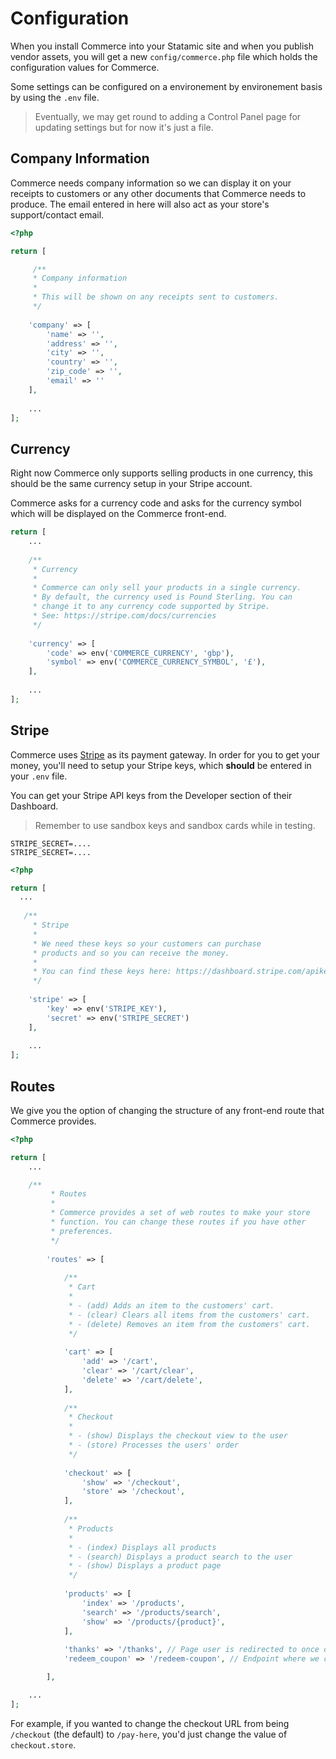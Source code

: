 # Configuration

When you install Commerce into your Statamic site and when you publish vendor assets, you will get a new `config/commerce.php` file which holds the configuration values for Commerce.

Some settings can be configured on a environement by environement basis by using the `.env` file.

> Eventually, we may get round to adding a Control Panel page for updating settings but for now it's just a file.

## Company Information

Commerce needs company information so we can display it on your receipts to customers or any other documents that Commerce needs to produce. The email entered in here will also act as your store's support/contact email.

```php
<?php

return [

     /**
     * Company information
     *
     * This will be shown on any receipts sent to customers.
     */
     
    'company' => [
        'name' => '',
        'address' => '',
        'city' => '',
        'country' => '',
        'zip_code' => '',
        'email' => ''
    ],
    
    ...
];
```

## Currency

Right now Commerce only supports selling products in one currency, this should be the same currency setup in your Stripe account.

Commerce asks for a currency code and asks for the currency symbol which will be displayed on the Commerce front-end.

```php
return [
    ...
    
    /**
     * Currency
     *
     * Commerce can only sell your products in a single currency.
     * By default, the currency used is Pound Sterling. You can
     * change it to any currency code supported by Stripe.
     * See: https://stripe.com/docs/currencies
     */
     
    'currency' => [
        'code' => env('COMMERCE_CURRENCY', 'gbp'),
        'symbol' => env('COMMERCE_CURRENCY_SYMBOL', '£'),
    ],
    
    ...
];
```

## Stripe

Commerce uses [Stripe](./stripe.md) as its payment gateway. In order for you to get your money, you'll need to setup your Stripe keys, which **should** be entered in your `.env` file.

You can get your Stripe API keys from  the Developer section of their Dashboard.

> Remember to use sandbox keys and sandbox cards while in testing.

```
STRIPE_SECRET=....
STRIPE_SECRET=....
```

```php
<?php

return [
  ...
  
   /**
     * Stripe
     *
     * We need these keys so your customers can purchase
     * products and so you can receive the money.
     *
     * You can find these keys here: https://dashboard.stripe.com/apikeys
     */
     
    'stripe' => [
        'key' => env('STRIPE_KEY'),
        'secret' => env('STRIPE_SECRET')
    ],
    
    ...
];
```

## Routes

We give you the option of changing the structure of any front-end route that Commerce provides.

```php
<?php

return [
    ...

    /**
         * Routes
         *
         * Commerce provides a set of web routes to make your store
         * function. You can change these routes if you have other
         * preferences.
         */
    
        'routes' => [
    
            /**
             * Cart
             *
             * - (add) Adds an item to the customers' cart.
             * - (clear) Clears all items from the customers' cart.
             * - (delete) Removes an item from the customers' cart.
             */
    
            'cart' => [
                'add' => '/cart',
                'clear' => '/cart/clear',
                'delete' => '/cart/delete',
            ],
    
            /**
             * Checkout
             *
             * - (show) Displays the checkout view to the user
             * - (store) Processes the users' order
             */
    
            'checkout' => [
                'show' => '/checkout',
                'store' => '/checkout',
            ],
    
            /**
             * Products
             *
             * - (index) Displays all products
             * - (search) Displays a product search to the user
             * - (show) Displays a product page
             */
    
            'products' => [
                'index' => '/products',
                'search' => '/products/search',
                'show' => '/products/{product}',
            ],
    
            'thanks' => '/thanks', // Page user is redirected to once order has been processed.
            'redeem_coupon' => '/redeem-coupon', // Endpoint where we check if a coupon provided by the customer is valid

        ],

    ...
];
```

For example, if you wanted to change the checkout URL from being `/checkout` (the default) to `/pay-here`, you'd just change the value of `checkout.store`.
